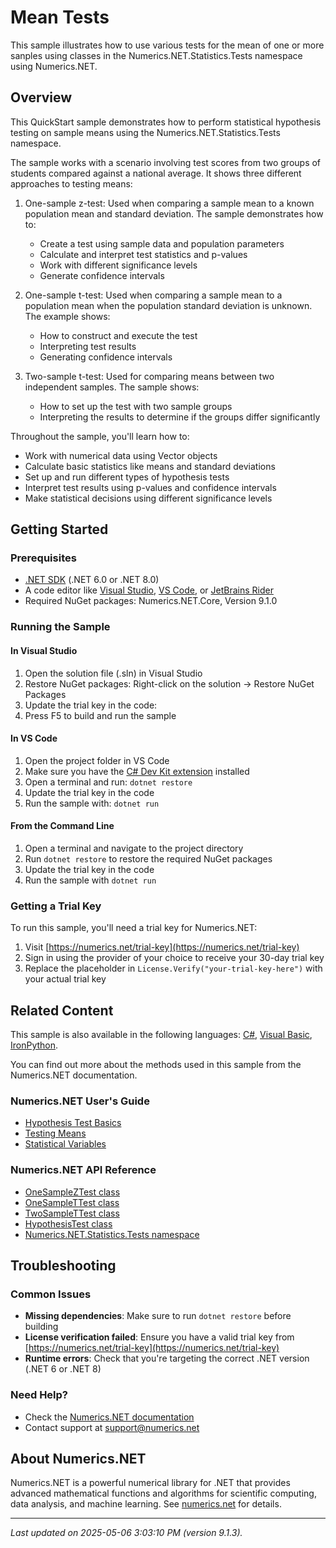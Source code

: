 # Mean Tests

This sample illustrates how to use various tests for the mean of one or more sanples using classes in the Numerics.NET.Statistics.Tests namespace using Numerics.NET.

## Overview

This QuickStart sample demonstrates how to perform statistical hypothesis testing on sample means using the 
Numerics.NET.Statistics.Tests namespace.

The sample works with a scenario involving test scores from two groups of students compared against a
national average. It shows three different approaches to testing means:

1. One-sample z-test: Used when comparing a sample mean to a known population mean and standard
   deviation. The sample demonstrates how to:
   - Create a test using sample data and population parameters
   - Calculate and interpret test statistics and p-values
   - Work with different significance levels
   - Generate confidence intervals

2. One-sample t-test: Used when comparing a sample mean to a population mean when the population
   standard deviation is unknown. The example shows:
   - How to construct and execute the test
   - Interpreting test results
   - Generating confidence intervals

3. Two-sample t-test: Used for comparing means between two independent samples. The sample shows:
   - How to set up the test with two sample groups
   - Interpreting the results to determine if the groups differ significantly

Throughout the sample, you'll learn how to:
- Work with numerical data using Vector objects
- Calculate basic statistics like means and standard deviations
- Set up and run different types of hypothesis tests
- Interpret test results using p-values and confidence intervals
- Make statistical decisions using different significance levels


## Getting Started

### Prerequisites

- [.NET SDK](https://dotnet.microsoft.com/download) (.NET 6.0 or .NET 8.0)
- A code editor like [Visual Studio](https://visualstudio.microsoft.com/), [VS Code](https://code.visualstudio.com/), or [JetBrains Rider](https://www.jetbrains.com/rider/)
- Required NuGet packages: Numerics.NET.Core, Version 9.1.0

### Running the Sample

#### In Visual Studio
1. Open the solution file (.sln) in Visual Studio
2. Restore NuGet packages: Right-click on the solution → Restore NuGet Packages
3. Update the trial key in the code:
4. Press F5 to build and run the sample

#### In VS Code

1. Open the project folder in VS Code
2. Make sure you have the [C# Dev Kit extension](https://marketplace.visualstudio.com/items?itemName=ms-dotnettools.csdevkit) installed
3. Open a terminal and run: `dotnet restore`
4. Update the trial key in the code 
5. Run the sample with: `dotnet run`

#### From the Command Line

1. Open a terminal and navigate to the project directory
2. Run `dotnet restore` to restore the required NuGet packages
3. Update the trial key in the code
4. Run the sample with `dotnet run`

### Getting a Trial Key

To run this sample, you'll need a trial key for Numerics.NET:

1. Visit [https://numerics.net/trial-key](https://numerics.net/trial-key)
2. Sign in using the provider of your choice to receive your 30-day trial key
3. Replace the placeholder in `License.Verify("your-trial-key-here")` with your actual trial key

## Related Content

This sample is also available in the following languages: 
[C#](https://github.com/NumericsDotNet/quickstart-csharp/tree/net8.0/statistics/hypothesis-tests/mean-tests), [Visual Basic](https://github.com/NumericsDotNet/quickstart-visualbasic/tree/net8.0/statistics/hypothesis-tests/mean-tests), [IronPython](https://github.com/NumericsDotNet/quickstart-ironpython/tree/net8.0/statistics/hypothesis-tests/mean-tests).

You can find out more about the methods used in this sample from the Numerics.NET documentation.

### Numerics.NET User's Guide

- [Hypothesis Test Basics](https://numerics.netstatistics/hypothesis-tests/hypothesis-test-basics)
- [Testing Means](https://numerics.netstatistics/hypothesis-tests/testing-means)
- [Statistical Variables](https://numerics.netstatistics/statistical-variables)

### Numerics.NET API Reference

- [OneSampleZTest class](https://numerics.net/documentation/latest/reference/numerics.net.statistics.tests.onesampleztest)
- [OneSampleTTest class](https://numerics.net/documentation/latest/reference/numerics.net.statistics.tests.onesamplettest)
- [TwoSampleTTest class](https://numerics.net/documentation/latest/reference/numerics.net.statistics.tests.twosamplettest)
- [HypothesisTest class](https://numerics.net/documentation/latest/reference/numerics.net.statistics.tests.hypothesistest)
- [Numerics.NET.Statistics.Tests namespace](https://numerics.net/documentation/latest/reference/numerics.net.statistics.tests)


## Troubleshooting

### Common Issues

- **Missing dependencies**: Make sure to run `dotnet restore` before building
- **License verification failed**: Ensure you have a valid trial key from [https://numerics.net/trial-key](https://numerics.net/trial-key)
- **Runtime errors**: Check that you're targeting the correct .NET version (.NET 6 or .NET 8)

### Need Help?

- Check the [Numerics.NET documentation](https://numerics.net/documentation/)
- Contact support at [support@numerics.net](mailto:support@numerics.net?subject=MeanTests%20QuickStart%20Sample%20%28F%23%29)

## About Numerics.NET

Numerics.NET is a powerful numerical library for .NET that provides advanced mathematical 
functions and algorithms for scientific computing, data analysis, and machine learning.
See [numerics.net](https://numerics.net) for details.

---

_Last updated on 2025-05-06 3:03:10 PM (version 9.1.3)._
